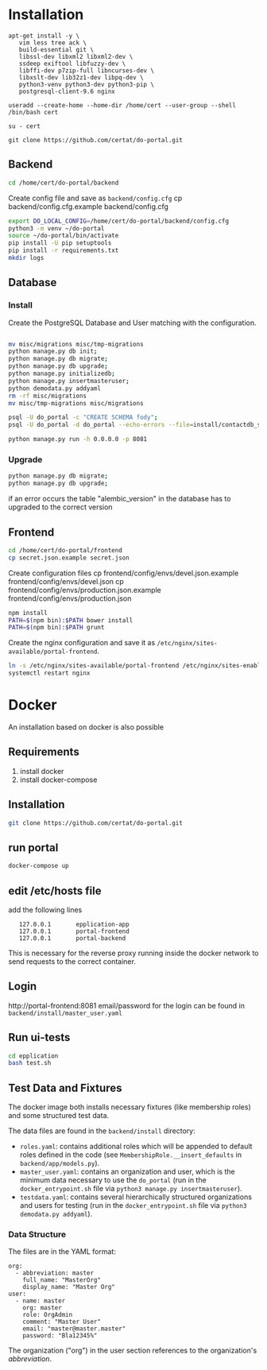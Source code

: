 # Installation

```
apt-get install -y \
   vim less tree ack \
   build-essential git \
   libssl-dev libxml2 libxml2-dev \
   ssdeep exiftool libfuzzy-dev \
   libffi-dev p7zip-full libncurses-dev \
   libxslt-dev lib32z1-dev libpq-dev \
   python3-venv python3-dev python3-pip \
   postgresql-client-9.6 nginx

useradd --create-home --home-dir /home/cert --user-group --shell /bin/bash cert

su - cert

git clone https://github.com/certat/do-portal.git
```

## Backend

```bash
cd /home/cert/do-portal/backend
```

Create config file and save as `backend/config.cfg`
cp backend/config.cfg.example backend/config.cfg

```bash
export DO_LOCAL_CONFIG=/home/cert/do-portal/backend/config.cfg
python3 -m venv ~/do-portal
source ~/do-portal/bin/activate
pip install -U pip setuptools
pip install -r requirements.txt
mkdir logs
```

## Database

### Install
Create the PostgreSQL Database and User matching with the configuration.

```bash

mv misc/migrations misc/tmp-migrations
python manage.py db init;
python manage.py db migrate;
python manage.py db upgrade;
python manage.py initializedb;
python manage.py insertmasteruser;
python demodata.py addyaml
rm -rf misc/migrations
mv misc/tmp-migrations misc/migrations
```

```bash
psql -U do_portal -c "CREATE SCHEMA fody";
psql -U do_portal -d do_portal --echo-errors --file=install/contactdb_schema_only.pgdump

python manage.py run -h 0.0.0.0 -p 8081

```

### Upgrade
```bash
python manage.py db migrate;
python manage.py db upgrade;
```

if an error occurs the table "alembic_version" in the database has to upgraded to the correct version

## Frontend

```bash
cd /home/cert/do-portal/frontend
cp secret.json.example secret.json
```

Create configuration files
cp frontend/config/envs/devel.json.example frontend/config/envs/devel.json
cp frontend/config/envs/production.json.example frontend/config/envs/production.json

```bash
npm install
PATH=$(npm bin):$PATH bower install
PATH=$(npm bin):$PATH grunt
```
Create the nginx configuration and save it as `/etc/nginx/sites-available/portal-frontend`.

```bash
ln -s /etc/nginx/sites-available/portal-frontend /etc/nginx/sites-enabled/portal-frontend
systemctl restart nginx
```

# Docker

An installation based on docker is also possible

## Requirements
 1) install docker
 2) install docker-compose

## Installation
```bash
git clone https://github.com/certat/do-portal.git
```
## run portal
```bash
docker-compose up
```
## edit /etc/hosts file

add the following lines

```
   127.0.0.1       epplication-app
   127.0.0.1       portal-frontend
   127.0.0.1       portal-backend
```

This is necessary for the reverse proxy running inside the docker network
to send requests to the correct container.

## Login
http://portal-frontend:8081
email/password for the login can be found in `backend/install/master_user.yaml`

## Run ui-tests
```bash
cd epplication
bash test.sh
```

## Test Data and Fixtures

The docker image both installs necessary fixtures (like membership roles) and some structured test data.

The data files are found in the `backend/install` directory:

* `roles.yaml`: contains additional roles which will be appended to default roles defined in the code (see `MembershipRole.__insert_defaults` in `backend/app/models.py`).
* `master_user.yaml`: contains an organization and user, which is the minimum data necessary to use the `do_portal` (run in the `docker_entrypoint.sh` file via `python3 manage.py insertmasteruser`).
* `testdata.yaml`: contains several hierarchically structured organizations and users for testing (run in the `docker_entrypoint.sh` file via `python3 demodata.py addyaml`).

### Data Structure
The files are in the YAML format:

```
org:
  - abbreviation: master
    full_name: "MasterOrg"
    display_name: "Master Org"
user:
  - name: master
    org: master
    role: OrgAdmin
    comment: "Master User"
    email: "master@master.master"
    password: "Bla12345%"
```

The organization ("org") in the user section references to the organization's *abbreviation*.
